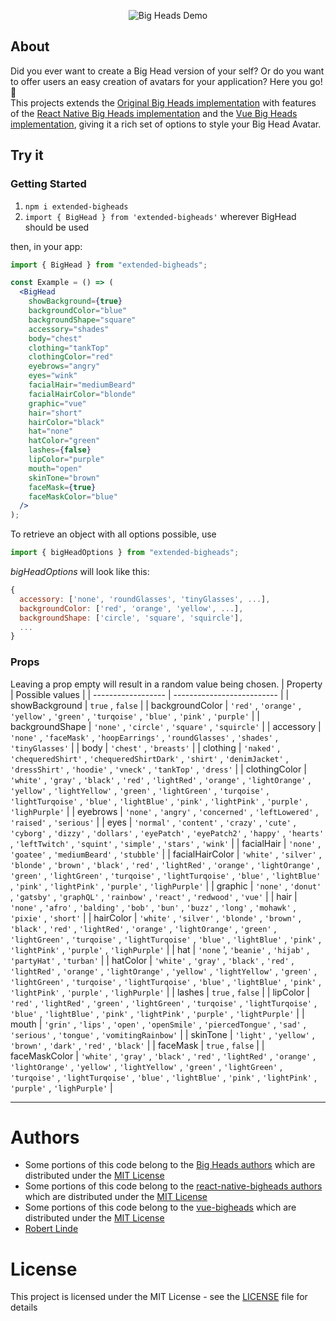 <p align="center" >
  <img alt="Big Heads Demo" src="https://github.com/robertlinde/extended-bigheads/blob/main/demo.gif" />
</p>

## About

Did you ever want to create a Big Head version of your self? Or do you want to offer users an easy creation of avatars for your application? Here you go! 🚀\
This projects extends the [Original Big Heads implementation](https://github.com/RobertBroersma/bigheads) with features of the [React Native Big Heads implementation](https://github.com/felipecespedes/react-native-bigheads) and the [Vue Big Heads implementation](https://github.com/DerpyScripts/vue-bigheads), giving it a rich set of options to style your Big Head Avatar.

## Try it

### Getting Started

1. `npm i extended-bigheads`
2. `import { BigHead } from 'extended-bigheads'` wherever BigHead should be used

then, in your app:

```jsx
import { BigHead } from "extended-bigheads";

const Example = () => (
  <BigHead
    showBackground={true}
    backgroundColor="blue"
    backgroundShape="square"
    accessory="shades"
    body="chest"
    clothing="tankTop"
    clothingColor="red"
    eyebrows="angry"
    eyes="wink"
    facialHair="mediumBeard"
    facialHairColor="blonde"
    graphic="vue"
    hair="short"
    hairColor="black"
    hat="none"
    hatColor="green"
    lashes={false}
    lipColor="purple"
    mouth="open"
    skinTone="brown"
    faceMask={true}
    faceMaskColor="blue"
  />
);
```

To retrieve an object with all options possible, use

```jsx
import { bigHeadOptions } from "extended-bigheads";
```

_bigHeadOptions_ will look like this:

```js
{
  accessory: ['none', 'roundGlasses', 'tinyGlasses', ...],
  backgroundColor: ['red', 'orange', 'yellow', ...],
  backgroundShape: ['circle', 'square', 'squircle'],
  ...
}
```

### Props

Leaving a prop empty will result in a random value being chosen.
| Property | Possible values |
| ------------------ | -------------------------- |
| showBackground | `true` , `false` |
| backgroundColor | `'red'` , `'orange'` , `'yellow'` , `'green'` , `'turqoise'` , `'blue'` , `'pink'` , `'purple'` |
| backgroundShape | `'none'` , `'circle'` , `'square'` , `'squircle'` |
| accessory | `'none'` , `'faceMask'` , `'hoopEarrings'` , `'roundGlasses'` , `'shades'` , `'tinyGlasses'` |
| body | `'chest'` , `'breasts'` |
| clothing | `'naked'` , `'chequeredShirt'` , `'chequeredShirtDark'` , `'shirt'` , `'denimJacket'` , `'dressShirt'` , `'hoodie'` , `'vneck'` , `'tankTop'` , `'dress'` |
| clothingColor | `'white'` , `'gray'` , `'black'` , `'red'` , `'lightRed'` , `'orange'` , `'lightOrange'` , `'yellow'` , `'lightYellow'` , `'green'` , `'lightGreen'` , `'turqoise'` , `'lightTurqoise'` , `'blue'` , `'lightBlue'` , `'pink'` , `'lightPink'` , `'purple'` , `'lighPurple'` |
| eyebrows | `'none'` , `'angry'` , `'concerned'` , `'leftLowered'` , `'raised'` , `'serious'` |
| eyes | `'normal'` , `'content'` , `'crazy'` , `'cute'` , `'cyborg'` , `'dizzy'` , `'dollars'` , `'eyePatch'` , `'eyePatch2'` , `'happy'` , `'hearts'` , `'leftTwitch'` , `'squint'` , `'simple'` , `'stars'` , `'wink'` |
| facialHair | `'none'` , `'goatee'` , `'mediumBeard'` , `'stubble'` |
| facialHairColor | `'white'` , `'silver'` , `'blonde'` , `'brown'` , `'black'` , `'red'` , `'lightRed'` , `'orange'` , `'lightOrange'` , `'green'` , `'lightGreen'` , `'turqoise'` , `'lightTurqoise'` , `'blue'` , `'lightBlue'` , `'pink'` , `'lightPink'` , `'purple'` , `'lighPurple'` |
| graphic | `'none'` , `'donut'` , `'gatsby'` , `'graphQL'` , `'rainbow'` , `'react'` , `'redwood'` , `'vue'` |
| hair | `'none'` , `'afro'` , `'balding'` , `'bob'` , `'bun'` , `'buzz'` , `'long'` , `'mohawk'` , `'pixie'` , `'short'` |
| hairColor | `'white'` , `'silver'` , `'blonde'` , `'brown'` , `'black'` , `'red'` , `'lightRed'` , `'orange'` , `'lightOrange'` , `'green'` , `'lightGreen'` , `'turqoise'` , `'lightTurqoise'` , `'blue'` , `'lightBlue'` , `'pink'` , `'lightPink'` , `'purple'` , `'lighPurple'` |
| hat | `'none` ', `'beanie'` , `'hijab'` , `'partyHat'` , `'turban'` |
| hatColor | `'white'` , `'gray'` , `'black'` , `'red'` , `'lightRed'` , `'orange'` , `'lightOrange'` , `'yellow'` , `'lightYellow'` , `'green'` , `'lightGreen'` , `'turqoise'` , `'lightTurqoise'` , `'blue'` , `'lightBlue'` , `'pink'` , `'lightPink'` , `'purple'` , `'lighPurple'` |
| lashes | `true` , `false` |
| lipColor | `'red'` , `'lightRed'` , `'green'` , `'lightGreen'` , `'turqoise'` , `'lightTurqoise'` , `'blue'` , `'lightBlue'` , `'pink'` , `'lightPink'` , `'purple'` , `'lightPurple'` |
| mouth | `'grin'` , `'lips'` , `'open'` , `'openSmile'` , `'piercedTongue'` , `'sad'` , `'serious'` , `'tongue'` , `'vomitingRainbow'` |
| skinTone | `'light'` , `'yellow'` , `'brown'` , `'dark'` , `'red'` , `'black'` |
| faceMask | `true` , `false` |
| faceMaskColor | `'white'` , `'gray'` , `'black'` , `'red'` , `'lightRed'` , `'orange'` , `'lightOrange'` , `'yellow'` , `'lightYellow'` , `'green'` , `'lightGreen'` , `'turqoise'` , `'lightTurqoise'` , `'blue'` , `'lightBlue'` , `'pink'` , `'lightPink'` , `'purple'` , `'lighPurple'` |

---

# Authors

- Some portions of this code belong to the [Big Heads authors](https://github.com/RobertBroersma/bigheads) which are distributed under the [MIT License](https://github.com/RobertBroersma/bigheads/blob/main/LICENSE)
- Some portions of this code belong to the [react-native-bigheads authors](https://github.com/felipecespedes/react-native-bigheads) which are distributed under the [MIT License](https://github.com/felipecespedes/react-native-bigheads/blob/master/LICENSE)
- Some portions of this code belong to the [vue-bigheads](https://github.com/DerpyScripts/vue-bigheads) which are distributed under the [MIT License](https://github.com/DerpyScripts/vue-bigheads/blob/main/LICENSE)
- [Robert Linde](https://github.com/robertlinde)

# License

This project is licensed under the MIT License - see the [LICENSE](https://github.com/robertlinde/bigheads/blob/main/LICENSE) file for details

